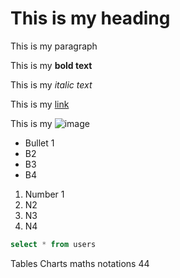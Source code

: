 ﻿# This is my heading
This is my paragraph

This is my **bold text**

This is my _italic text_

This is my [link](https://www.google.com)

This is my ![image](https://upload.wikimedia.org/wikipedia/en/3/3b/SpongeBob_SquarePants_character.svg)

- Bullet 1
- B2
- B3
- B4

1. Number 1
2. N2
3. N3
4. N4

```sql
select * from users
```

Tables
Charts
maths notations
44